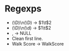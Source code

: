 # Regexps
* (\D)\n(\D) -> $1\t$2
* (\D)\n(\d) -> $1\t$2
* , -> NULL
* Clean first line.
* Walk Score -> WalkScore
